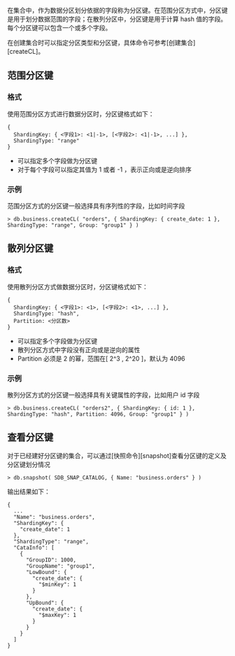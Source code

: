 [^_^]:
    分区键
    作者：林友滨
    时间：20190524
    评审意见
    林友滨：初稿完成；时间：20190524
    市场部：时间：


在集合中，作为数据分区划分依据的字段称为分区键。在范围分区方式中，分区键是用于划分数据范围的字段；在散列分区中，分区键是用于计算 hash 值的字段。每个分区键可以包含一个或多个字段。

在创建集合时可以指定分区类型和分区键，具体命令可参考[创建集合][createCL]。

范围分区键
----

### 格式 ###

使用范围分区方式进行数据分区时，分区键格式如下：

```lang-json
{
  ShardingKey: { <字段1>: <1|-1>, [<字段2>: <1|-1>, ...] },
  ShardingType: "range"
}
```

- 可以指定多个字段做为分区键
- 对于每个字段可以指定其值为 1 或者 -1 ，表示正向或是逆向排序

### 示例 ###

范围分区方式的分区键一般选择具有序列性的字段，比如时间字段

```lang-javascript
> db.business.createCL( "orders", { ShardingKey: { create_date: 1 }, ShardingType: "range", Group: "group1" } )
```

散列分区键
----

### 格式 ###

使用散列分区方式做数据分区时，分区键格式如下：

```lang-json
{
  ShardingKey: { <字段1>: <1>, [<字段2>: <1>, ...] },
  ShardingType: "hash",
  Partition: <分区数>
}
```

+ 可以指定多个字段做为分区键
+ 散列分区方式中字段没有正向或是逆向的属性
+ Partition 必须是 2 的幂，范围在[ 2^3 , 2^20 ]，默认为 4096

### 示例 ###

散列分区方式的分区键一般选择具有关键属性的字段，比如用户 id 字段

```lang-javascript
> db.business.createCL( "orders2", { ShardingKey: { id: 1 }, ShardingType: "hash", Partition: 4096, Group: "group1" } )
```

查看分区键
----

对于已经建好分区键的集合，可以通过[快照命令][snapshot]查看分区键的定义及分区键划分情况

```lang-javascript
> db.snapshot( SDB_SNAP_CATALOG, { Name: "business.orders" } )
```

输出结果如下：

```lang-json
{
  ...
  "Name": "business.orders",
  "ShardingKey": {
    "create_date": 1
  },
  "ShardingType": "range",
  "CataInfo": [
    {
      "GroupID": 1000,
      "GroupName": "group1",
      "LowBound": {
        "create_date": {
          "$minKey": 1
        }
      },
      "UpBound": {
        "create_date": {
          "$maxKey": 1
        }
      }
    }
  ]
}
```


[^_^]:
    本文使用到的所有链接及引用。
[createCL]:manual/Manual/Sequoiadb_Command/SdbCS/createCL.md
[snapshot]:manual/Manual/Snapshot/SDB_SNAP_CATALOG.md